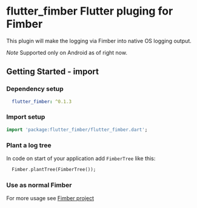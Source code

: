 # flutter_fimber Flutter pluging for Fimber

This plugin will make the logging via Fimber into native OS logging output.

*Note* 
Supported only on Android as of right now.


## Getting Started - import 

### Dependency setup
```yaml
  flutter_fimber: ^0.1.3
```
### Import setup
```dart
import 'package:flutter_fimber/flutter_fimber.dart';
```
### Plant a log tree

In code on start of your application add `FimberTree` like this:
```dart
  Fimber.plantTree(FimberTree());
``` 

### Use as normal Fimber

For more usage see [Fimber project](https://pub.dartlang.org/packages/fimber)
